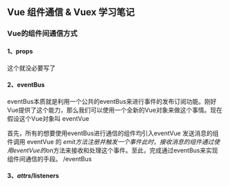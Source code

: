 ## Vue 组件通信 & Vuex 学习笔记

### Vue的组件间通信方式

#### 1、props 

这个就没必要写了

#### 2、eventBus

eventBus本质就是利用一个公共的eventBus来进行事件的发布订阅功能。刚好Vue提供了这个能力，那么我们可以使用一个全新的Vue对象来做这个事情。现在假设这个Vue对象叫 eventVue

首先，所有的想要使用eventBus进行通信的组件均引入eventVue
发送消息的组件调用 eventVue 的 $emit方法注册并触发一个事件
此时，接收消息的组件 通过使用eventVue的$on方法来接收和处理这个事件。至此，完成通过eventBus来实现组件间通信的手段。 /eventBus

#### 3、$attrs/$listeners